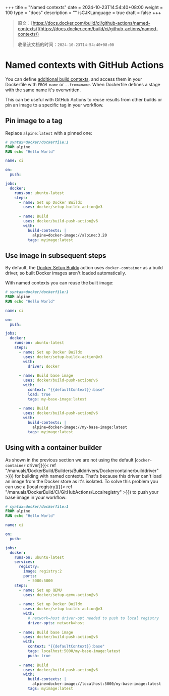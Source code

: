 +++
title = "Named contexts"
date = 2024-10-23T14:54:40+08:00
weight = 100
type = "docs"
description = ""
isCJKLanguage = true
draft = false
+++

> 原文：[https://docs.docker.com/build/ci/github-actions/named-contexts/](https://docs.docker.com/build/ci/github-actions/named-contexts/)
>
> 收录该文档的时间：`2024-10-23T14:54:40+08:00`

# Named contexts with GitHub Actions

You can define [additional build contexts](https://docs.docker.com/reference/cli/docker/buildx/build/#build-context), and access them in your Dockerfile with `FROM name` or `--from=name`. When Dockerfile defines a stage with the same name it's overwritten.

This can be useful with GitHub Actions to reuse results from other builds or pin an image to a specific tag in your workflow.

## Pin image to a tag

Replace `alpine:latest` with a pinned one:



```dockerfile
# syntax=docker/dockerfile:1
FROM alpine
RUN echo "Hello World"
```



```yaml
name: ci

on:
  push:

jobs:
  docker:
    runs-on: ubuntu-latest
    steps:
      - name: Set up Docker Buildx
        uses: docker/setup-buildx-action@v3
      
      - name: Build
        uses: docker/build-push-action@v6
        with:
          build-contexts: |
            alpine=docker-image://alpine:3.20            
          tags: myimage:latest
```

## Use image in subsequent steps

By default, the [Docker Setup Buildx](https://github.com/marketplace/actions/docker-setup-buildx) action uses `docker-container` as a build driver, so built Docker images aren't loaded automatically.

With named contexts you can reuse the built image:



```dockerfile
# syntax=docker/dockerfile:1
FROM alpine
RUN echo "Hello World"
```



```yaml
name: ci

on:
  push:

jobs:
  docker:
    runs-on: ubuntu-latest
    steps:
      - name: Set up Docker Buildx
        uses: docker/setup-buildx-action@v3
        with:
          driver: docker
      
      - name: Build base image
        uses: docker/build-push-action@v6
        with:
          context: "{{defaultContext}}:base"
          load: true
          tags: my-base-image:latest
      
      - name: Build
        uses: docker/build-push-action@v6
        with:
          build-contexts: |
            alpine=docker-image://my-base-image:latest            
          tags: myimage:latest
```

## Using with a container builder

As shown in the previous section we are not using the default [`docker-container` driver]({{< ref "/manuals/DockerBuild/Builders/Builddrivers/Dockercontainerbuilddriver" >}}) for building with named contexts. That's because this driver can't load an image from the Docker store as it's isolated. To solve this problem you can use a [local registry]({{< ref "/manuals/DockerBuild/CI/GitHubActions/Localregistry" >}}) to push your base image in your workflow:



```dockerfile
# syntax=docker/dockerfile:1
FROM alpine
RUN echo "Hello World"
```



```yaml
name: ci

on:
  push:

jobs:
  docker:
    runs-on: ubuntu-latest
    services:
      registry:
        image: registry:2
        ports:
          - 5000:5000
    steps:
      - name: Set up QEMU
        uses: docker/setup-qemu-action@v3
      
      - name: Set up Docker Buildx
        uses: docker/setup-buildx-action@v3
        with:
          # network=host driver-opt needed to push to local registry
          driver-opts: network=host
      
      - name: Build base image
        uses: docker/build-push-action@v6
        with:
          context: "{{defaultContext}}:base"
          tags: localhost:5000/my-base-image:latest
          push: true
      
      - name: Build
        uses: docker/build-push-action@v6
        with:
          build-contexts: |
            alpine=docker-image://localhost:5000/my-base-image:latest            
          tags: myimage:latest
```
